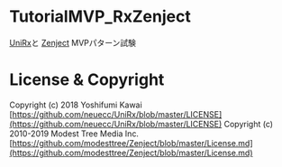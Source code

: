 # TutorialMVP_RxZenject
 [UniRx](https://github.com/neuecc/UniRx)と [Zenject](https://github.com/modesttree/Zenject) MVPパターン試験

# License & Copyright
Copyright (c) 2018 Yoshifumi Kawai
[https://github.com/neuecc/UniRx/blob/master/LICENSE](https://github.com/neuecc/UniRx/blob/master/LICENSE)
Copyright (c) 2010-2019 Modest Tree Media Inc.
[https://github.com/modesttree/Zenject/blob/master/License.md](https://github.com/modesttree/Zenject/blob/master/License.md)



